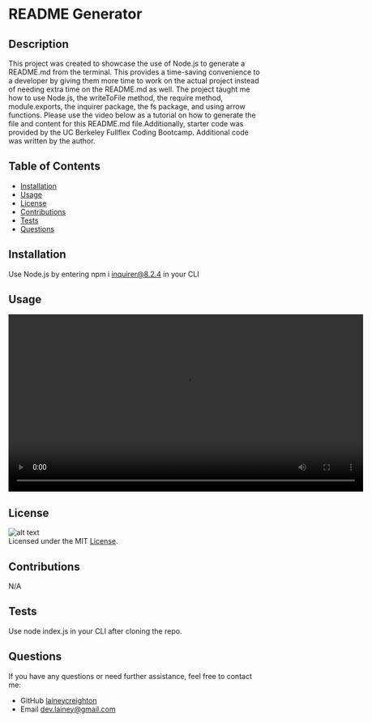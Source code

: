 # README Generator

## Description
This project was created to showcase the use of Node.js to generate a README.md from the terminal. This provides a time-saving convenience to a developer by giving them more time to work on the actual project instead of needing extra time on the README.md as well. The project taught me how to use Node.js, the writeToFile method, the require method, module.exports, the inquirer package, the fs package, and using arrow functions. Please use the video below as a tutorial on how to generate the file and content for this README.md file.Additionally, starter code was provided by the UC Berkeley Fullflex Coding Bootcamp. Additional code was written by the author.

## Table of Contents
* [Installation](#installation)
* [Usage](#usage)
* [License](#license)
* [Contributions](#contributions)
* [Tests](#tests)
* [Questions](#questions)

## Installation
Use Node.js by entering npm i inquirer@8.2.4 in your CLI

## Usage

<video width="700" controls>
  <source src="./video/readme-generator.mp4" type="video/mp4">
</video>

## License

![alt text](https://img.shields.io/badge/License-MIT-yellow.svg) <br>
Licensed under the MIT [License](https://opensource.org/licenses/MIT).


## Contributions
N/A

## Tests
Use node index.js in your CLI after cloning the repo.

## Questions
If you have any questions or need further assistance, feel free to contact me:
- GitHub [laineycreighton](https://github.com/laineycreighton)
- Email [dev.lainey@gmail.com](dev.lainey@gmail.com)
